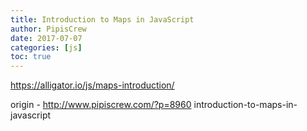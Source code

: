 ```yaml
---
title: Introduction to Maps in JavaScript
author: PipisCrew
date: 2017-07-07
categories: [js]
toc: true
---
```


https://alligator.io/js/maps-introduction/

origin - http://www.pipiscrew.com/?p=8960 introduction-to-maps-in-javascript